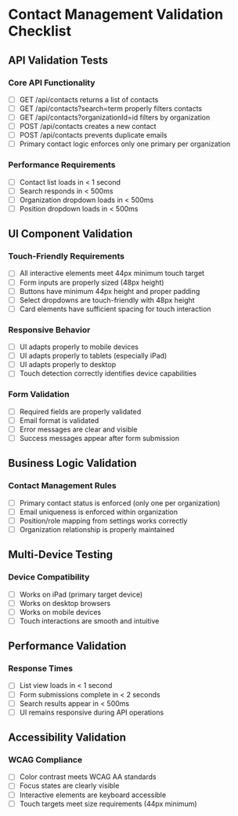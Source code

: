 # Contact Management Validation Checklist

## API Validation Tests

### Core API Functionality
- [ ] GET /api/contacts returns a list of contacts
- [ ] GET /api/contacts?search=term properly filters contacts
- [ ] GET /api/contacts?organizationId=id filters by organization
- [ ] POST /api/contacts creates a new contact
- [ ] POST /api/contacts prevents duplicate emails
- [ ] Primary contact logic enforces only one primary per organization

### Performance Requirements
- [ ] Contact list loads in < 1 second
- [ ] Search responds in < 500ms
- [ ] Organization dropdown loads in < 500ms
- [ ] Position dropdown loads in < 500ms

## UI Component Validation

### Touch-Friendly Requirements
- [ ] All interactive elements meet 44px minimum touch target
- [ ] Form inputs are properly sized (48px height)
- [ ] Buttons have minimum 44px height and proper padding
- [ ] Select dropdowns are touch-friendly with 48px height
- [ ] Card elements have sufficient spacing for touch interaction

### Responsive Behavior
- [ ] UI adapts properly to mobile devices
- [ ] UI adapts properly to tablets (especially iPad)
- [ ] UI adapts properly to desktop
- [ ] Touch detection correctly identifies device capabilities

### Form Validation
- [ ] Required fields are properly validated
- [ ] Email format is validated
- [ ] Error messages are clear and visible
- [ ] Success messages appear after form submission

## Business Logic Validation

### Contact Management Rules
- [ ] Primary contact status is enforced (only one per organization)
- [ ] Email uniqueness is enforced within organization
- [ ] Position/role mapping from settings works correctly
- [ ] Organization relationship is properly maintained

## Multi-Device Testing

### Device Compatibility
- [ ] Works on iPad (primary target device)
- [ ] Works on desktop browsers
- [ ] Works on mobile devices
- [ ] Touch interactions are smooth and intuitive

## Performance Validation

### Response Times
- [ ] List view loads in < 1 second
- [ ] Form submissions complete in < 2 seconds
- [ ] Search results appear in < 500ms
- [ ] UI remains responsive during API operations

## Accessibility Validation

### WCAG Compliance
- [ ] Color contrast meets WCAG AA standards
- [ ] Focus states are clearly visible
- [ ] Interactive elements are keyboard accessible
- [ ] Touch targets meet size requirements (44px minimum)